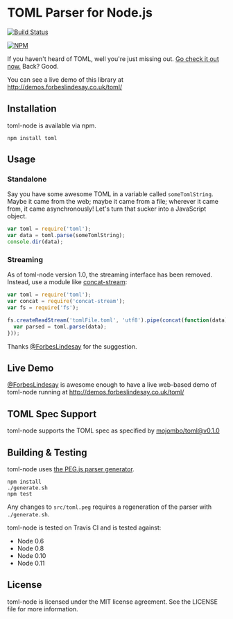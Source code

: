 TOML Parser for Node.js
=======================

[![Build Status](https://travis-ci.org/BinaryMuse/toml-node.png?branch=master)](https://travis-ci.org/BinaryMuse/toml-node)

[![NPM](https://nodei.co/npm/toml.png?downloads=true)](https://nodei.co/npm/toml/)

If you haven't heard of TOML, well you're just missing out. [Go check it out now.](https://github.com/mojombo/toml) Back? Good.

You can see a live demo of this library at http://demos.forbeslindesay.co.uk/toml/

Installation
------------

toml-node is available via npm.

    npm install toml

Usage
-----

### Standalone

Say you have some awesome TOML in a variable called `someTomlString`. Maybe it came from the web; maybe it came from a file; wherever it came from, it came asynchronously! Let's turn that sucker into a JavaScript object.

```javascript
var toml = require('toml');
var data = toml.parse(someTomlString);
console.dir(data);
```

### Streaming

As of toml-node version 1.0, the streaming interface has been removed. Instead, use a module like [concat-stream](https://npmjs.org/package/concat-stream):

```javascript
var toml = require('toml');
var concat = require('concat-stream');
var fs = require('fs');

fs.createReadStream('tomlFile.toml', 'utf8').pipe(concat(function(data) {
  var parsed = toml.parse(data);
}));
```

Thanks [@ForbesLindesay](https://github.com/ForbesLindesay) for the suggestion.

Live Demo
---------

[@ForbesLindesay](https://github.com/ForbesLindesay) is awesome enough to have a live web-based demo of toml-node running at http://demos.forbeslindesay.co.uk/toml/

TOML Spec Support
-----------------

toml-node supports the TOML spec as specified by [mojombo/toml@v0.1.0](https://github.com/mojombo/toml/tree/v0.1.0)

Building & Testing
------------------

toml-node uses [the PEG.js parser generator](http://pegjs.majda.cz/).

    npm install
    ./generate.sh
    npm test

Any changes to `src/toml.peg` requires a regeneration of the parser with `./generate.sh`.

toml-node is tested on Travis CI and is tested against:

 * Node 0.6
 * Node 0.8
 * Node 0.10
 * Node 0.11

License
-------

toml-node is licensed under the MIT license agreement. See the LICENSE file for more information.
